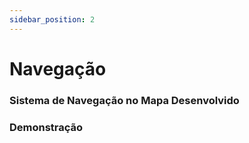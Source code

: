 ```yaml
---
sidebar_position: 2
---
```


# Navegação 


### Sistema de Navegação no Mapa Desenvolvido 
### Demonstração 